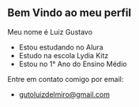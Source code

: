 ## Bem Vindo ao meu perfil

Meu nome é Luiz Gustavo

- Estou estudando no Alura
- Estudo na escola Lydia Kitz
- Estou no 1° Ano do Ensino Médio

Entre em contato comigo por email:
- gutoluizdelmiro@gmail.com
